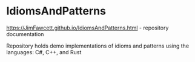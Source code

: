 # IdiomsAndPatterns
  https://JimFawcett.github.io/IdiomsAndPatterns.html  - repository documentation

Repository holds demo implementations of idioms and patterns using the languages:
C#, C++, and Rust

